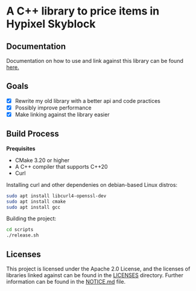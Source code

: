 # A C++ library to price items in Hypixel Skyblock

## Documentation

Documentation on how to use and link against this library can be found [here.](/docs/usage.md)

## Goals

- [x] Rewrite my old library with a better api and code practices
- [x] Possibly improve performance
- [x] Make linking against the library easier

## Build Process

**Prequisites**
- CMake 3.20 or higher
- A C++ compiler that supports C++20
- Curl

Installing curl and other dependenies on debian-based Linux distros:  
``` sh
sudo apt install libcurl4-openssl-dev
sudo apt install cmake  
sudo apt install gcc  
```

Building the project:  
``` sh
cd scripts
./release.sh
```
## Licenses

This project is licensed under the Apache 2.0 License, and the licenses of libraries linked against can be found in the [LICENSES](/LICENSES)
directory. Further information can be found in the [NOTICE.md](/NOTICE.md) file.
